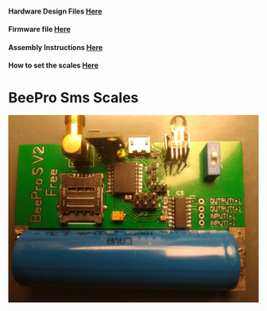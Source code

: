 #### Hardware Design Files [Here](/Hardware)
#### Firmware file [Here](/firmware)
#### Assembly Instructions [Here](/AssemblyInstructions.md)
#### How to set the scales [Here](/Settings.md)

# BeePro Sms Scales
![SmsScales](/images/pcb.jpg)

